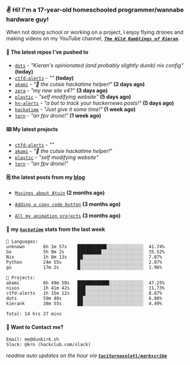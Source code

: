### ✌️ Hi! I'm a 17-year-old homeschooled programmer/wannabe hardware guy!

When not doing school or working on a project, I enjoy flying drones and making videos on my YouTube channel, [**_`The Wild Ramblings of Kieran`_**](https://youtube.com/@kieran.rambles).

#### 👷 The latest repos I've pushed to

- [`dots`](https://github.com/taciturnaxolotl/dots) - _"Kieran's opinionated (and probably slightly dumb) nix config"_ **(today)**
- [`ctfd-alerts`](https://github.com/taciturnaxolotl/ctfd-alerts) - _""_ **(today)**
- [`akami`](https://github.com/taciturnaxolotl/akami) - _"🌷 the cutsie hackatime helper!"_ **(2 days ago)**
- [`zera`](https://github.com/taciturnaxolotl/zera) - _"my new site v4?"_ **(3 days ago)**
- [`plastic`](https://github.com/taciturnaxolotl/plastic) - _"self modifying website"_ **(5 days ago)**
- [`hn-alerts`](https://github.com/taciturnaxolotl/hn-alerts) - _"a bot to track your hackernews posts!"_ **(5 days ago)**
- [`hackatime`](https://github.com/hackclub/hackatime) - _"Just give it some time!"_ **(1 week ago)**
- [`tern`](https://github.com/taciturnaxolotl/tern) - _"an fpv drone!"_ **(1 week ago)**

#### ⌨️ My latest projects

- [`ctfd-alerts`](https://github.com/taciturnaxolotl/ctfd-alerts) - _""_
- [`akami`](https://github.com/taciturnaxolotl/akami) - _"🌷 the cutsie hackatime helper!"_
- [`plastic`](https://github.com/taciturnaxolotl/plastic) - _"self modifying website"_
- [`tern`](https://github.com/taciturnaxolotl/tern) - _"an fpv drone!"_

#### 🗒️ the latest posts from my [blog](https://dunkirk.sh)

- [`Musings about Atuin`](https://dunkirk.sh/blog/atuin/) **(2 months ago)**

- [`Adding a copy code button`](https://dunkirk.sh/blog/adding-a-copy-button/) **(3 months ago)**

- [`All my animation projects`](https://dunkirk.sh/blog/my-animations/) **(3 months ago)**



#### 📡 my [_`hackatime`_](https://waka.hackclub.com) stats from the last week

```text
💾 Languages:
unknown       6h 1m 57s    ███████████░░░░░░░░░░░░░░  41.74%
Go            5h 8m 2s     █████████░░░░░░░░░░░░░░░░  35.52%
Nix           1h 8m 13s    ██░░░░░░░░░░░░░░░░░░░░░░░  7.87%
Python        24m 55s      █░░░░░░░░░░░░░░░░░░░░░░░░  2.87%
go            17m 2s       █░░░░░░░░░░░░░░░░░░░░░░░░  1.96%

💼 Projects:
akami         6h 49m 50s   ████████████░░░░░░░░░░░░░  47.25%
nixos         1h 41m 42s   ███░░░░░░░░░░░░░░░░░░░░░░  11.73%
ctfd-alerts   1h 15m 12s   ███░░░░░░░░░░░░░░░░░░░░░░  8.67%
dots          59m 40s      ██░░░░░░░░░░░░░░░░░░░░░░░  6.88%
kierank       38m 55s      ██░░░░░░░░░░░░░░░░░░░░░░░  4.49%

Total: 14 hrs 27 mins
```

#### 📮 Want to Contact me?

```text
Email: me@dunkirk.sh
Slack: @krn (hackclub.com/slack)
```

_readme auto updates on the hour via [**`taciturnaxolotl/markscribe`**](https://github.com/taciturnaxolotl/markscribe)_
